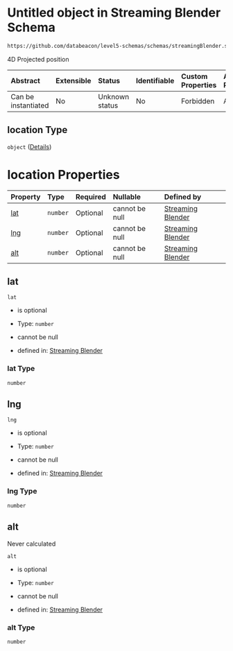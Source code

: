 # Untitled object in Streaming Blender Schema

```txt
https://github.com/databeacon/level5-schemas/schemas/streamingBlender.schema.json#/properties/nct/properties/projExit/properties/location
```

4D Projected position

| Abstract            | Extensible | Status         | Identifiable | Custom Properties | Additional Properties | Access Restrictions | Defined In                                                                                      |
| :------------------ | :--------- | :------------- | :----------- | :---------------- | :-------------------- | :------------------ | :---------------------------------------------------------------------------------------------- |
| Can be instantiated | No         | Unknown status | No           | Forbidden         | Allowed               | none                | [streamingBlender.schema.json\*](../../out/streamingBlender.schema.json "open original schema") |

## location Type

`object` ([Details](streamingblender-properties-nct-properties-projexit-properties-location.md))

# location Properties

| Property    | Type     | Required | Nullable       | Defined by                                                                                                                                                                                                                                                                |
| :---------- | :------- | :------- | :------------- | :------------------------------------------------------------------------------------------------------------------------------------------------------------------------------------------------------------------------------------------------------------------------ |
| [lat](#lat) | `number` | Optional | cannot be null | [Streaming Blender](streamingblender-properties-nct-properties-projexit-properties-location-properties-lat.md "https://github.com/databeacon/level5-schemas/schemas/streamingBlender.schema.json#/properties/nct/properties/projExit/properties/location/properties/lat") |
| [lng](#lng) | `number` | Optional | cannot be null | [Streaming Blender](streamingblender-properties-nct-properties-projexit-properties-location-properties-lng.md "https://github.com/databeacon/level5-schemas/schemas/streamingBlender.schema.json#/properties/nct/properties/projExit/properties/location/properties/lng") |
| [alt](#alt) | `number` | Optional | cannot be null | [Streaming Blender](streamingblender-properties-nct-properties-projexit-properties-location-properties-alt.md "https://github.com/databeacon/level5-schemas/schemas/streamingBlender.schema.json#/properties/nct/properties/projExit/properties/location/properties/alt") |

## lat



`lat`

*   is optional

*   Type: `number`

*   cannot be null

*   defined in: [Streaming Blender](streamingblender-properties-nct-properties-projexit-properties-location-properties-lat.md "https://github.com/databeacon/level5-schemas/schemas/streamingBlender.schema.json#/properties/nct/properties/projExit/properties/location/properties/lat")

### lat Type

`number`

## lng



`lng`

*   is optional

*   Type: `number`

*   cannot be null

*   defined in: [Streaming Blender](streamingblender-properties-nct-properties-projexit-properties-location-properties-lng.md "https://github.com/databeacon/level5-schemas/schemas/streamingBlender.schema.json#/properties/nct/properties/projExit/properties/location/properties/lng")

### lng Type

`number`

## alt

Never calculated

`alt`

*   is optional

*   Type: `number`

*   cannot be null

*   defined in: [Streaming Blender](streamingblender-properties-nct-properties-projexit-properties-location-properties-alt.md "https://github.com/databeacon/level5-schemas/schemas/streamingBlender.schema.json#/properties/nct/properties/projExit/properties/location/properties/alt")

### alt Type

`number`
